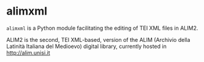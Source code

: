 # alimxml

`alimxml` is a Python module facilitating the editing of TEI XML files in ALIM2.

ALIM2 is the second, TEI XML-based, version of the ALIM (Archivio della Latinità Italiana del Medioevo) digital library, currently hosted in http://alim.unisi.it

